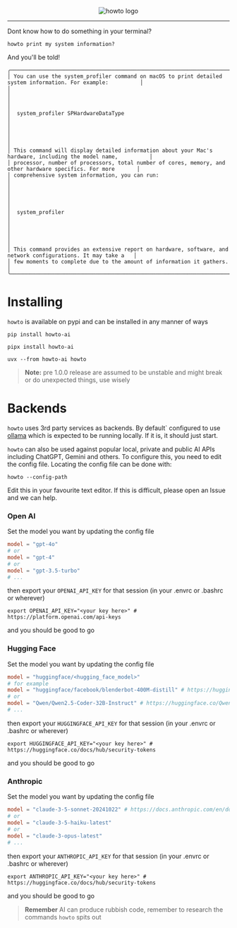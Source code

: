 <p align="center">
 <picture>
  <img alt="howto logo" src="docs/assets/logo.png">
</picture>
</p>

---

Dont know how to do something in your terminal?

```
howto print my system information?
```

And you'll be told!

```
╭──────────────────────────────────────────────────────────────────────────────────────────────────────────────╮
│ You can use the system_profiler command on macOS to print detailed system information. For example:          │
│                                                                                                              │
│                                                                                                              │
│  system_profiler SPHardwareDataType                                                                          │
│                                                                                                              │
│                                                                                                              │
│ This command will display detailed information about your Mac's hardware, including the model name,          │
│ processor, number of processors, total number of cores, memory, and other hardware specifics. For more       │
│ comprehensive system information, you can run:                                                               │
│                                                                                                              │
│                                                                                                              │
│  system_profiler                                                                                             │
│                                                                                                              │
│                                                                                                              │
│ This command provides an extensive report on hardware, software, and network configurations. It may take a   │
│ few moments to complete due to the amount of information it gathers.                                         │
╰──────────────────────────────────────────────────────────────────────────────────────────────────────────────╯
```

# Installing

`howto` is available on pypi and can be installed in any manner of ways

```shell
pip install howto-ai
```

```shell
pipx install howto-ai
```

```shell
uvx --from howto-ai howto
```

> **Note:** pre 1.0.0 release are assumed to be unstable and might break or do unexpected things, use wisely

# Backends

`howto` uses 3rd party services as backends. By default` configured to use [ollama](https://ollama.com/) which is expected to be running locally. If it
is, it should just start.

`howto` can also be used against popular local, private and public AI APIs including ChatGPT, Gemini and others. To
configure this, you need to edit the config file. Locating the config file can be done with:

```shell
howto --config-path
```

Edit this in your favourite text editor. If this is difficult, please open an Issue and we can help.

### Open AI

Set the model you want by updating the config file

```toml
model = "gpt-4o"
# or
model = "gpt-4"
# or
model = "gpt-3.5-turbo"
# ...
``` 

then export your `OPENAI_API_KEY` for that session (in your .envrc or .bashrc or wherever)

```shell
export OPENAI_API_KEY="<your key here>" # https://platform.openai.com/api-keys
```
and you should be good to go


### Hugging Face
Set the model you want by updating the config file

```toml
model = "huggingface/<hugging_face_model>"
# for example
model = "huggingface/facebook/blenderbot-400M-distill" # https://huggingface.co/facebook/blenderbot-400M-distill
# or
model = "Qwen/Qwen2.5-Coder-32B-Instruct" # https://huggingface.co/Qwen/Qwen2.5-Coder-32B-Instruct
# ...
``` 

then export your `HUGGINGFACE_API_KEY` for that session (in your .envrc or .bashrc or wherever)

```shell
export HUGGINGFACE_API_KEY="<your key here>" # https://huggingface.co/docs/hub/security-tokens
```
and you should be good to go

### Anthropic
Set the model you want by updating the config file

```toml
model = "claude-3-5-sonnet-20241022" # https://docs.anthropic.com/en/docs/about-claude/models
# or 
model = "claude-3-5-haiku-latest"
# or
model = "claude-3-opus-latest"
# ...
``` 

then export your `ANTHROPIC_API_KEY` for that session (in your .envrc or .bashrc or wherever)

```shell
export ANTHROPIC_API_KEY="<your key here>" # https://huggingface.co/docs/hub/security-tokens
```
and you should be good to go

> **Remember** AI can produce rubbish code, remember to research the commands `howto` spits out